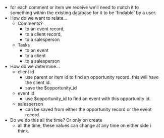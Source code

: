 
- for each comment or item we receive we'll need to match it to something within the existing database for it to be 'findable' by a user.
- How do we want to relate...
	- Comments?
		- to an event record, 
		- to a client record, 
		- to a salesperson
	- Tasks
		- to an event
		- to a client
		- to a salesperson
- How do we determine...
	- client id
		- use parent or item id to find an opportunity record. this will have the client id.
		- save the $opportunity_id
	- event id
		- use $opportunity_id to find an event with this opportunity id.
	- salesperson
		- can be saved from either the opportunity record or the event record. 
- Do we do this all the time? Or only on create
	- all the time, these values can change at any time on either side i think.